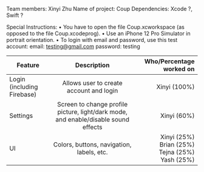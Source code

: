Team members: Xinyi Zhu
Name of project: Coup
Dependencies: Xcode ?, Swift ?

Special Instructions:
• You have to open the file Coup.xcworkspace (as opposed to the file Coup.xcodeprog).
• Use an iPhone 12 Pro Simulator in portrait orientation.
• To login with email and password, use this test account:
	email: testing@gmail.com
	password: testing


| Feature        | Description           | Who/Percentage worked on  |
| ------------- |:-------------:| -----:|
| Login (including Firebase)      | Allows user to create account and login | Xinyi (100%) |
| Settings      | Screen to change profile picture, light/dark mode, and enable/disable sound effects     |   Xinyi (60%) |
| UI | Colors, buttons, navigation, labels, etc.      |    Xinyi (25%)  <br>   Brian (25%)  <br>   Tejna (25%)  <br>   Yash (25%)      |
